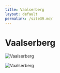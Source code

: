 ```yaml
---
title: Vaalserberg
layout: default
permalink: /site39.md/
---
```

Vaalserberg
=============================================================================


![Vaalserberg](https://navtur.pl/files/plc_pano/2653.jpg)

![Vaalserberg](http://navtur.pl/files/plc_pano/2653.jpg)